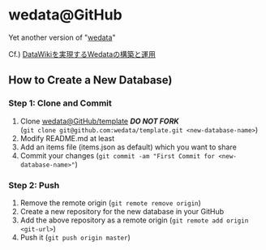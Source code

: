 # wedata@GitHub

Yet another version of "[wedata](http://wedata.net/)"

Cf.) [DataWikiを実現するWedataの構築と運用](http://www.slideshare.net/eto/datawikiwedata)

## How to Create a New Database)

### Step 1: Clone and Commit

1. Clone [wedata@GitHub/template](https://github.com/wedata/template) ***DO NOT FORK***  
	(`git clone git@github.com:wedata/template.git <new-database-name>`)
1. Modify README.md at least
1. Add an items file (items.json as default) which you want to share
1. Commit your changes (`git commit -am "First Commit for <new-database-name>"`)

### Step 2: Push

1. Remove the remote origin (`git remote remove origin`)
1. Create a new repository for the new database in your GitHub
1. Add the above repository as a remote origin (`git remote add origin <git-url>`)
1. Push it (`git push origin master`)
